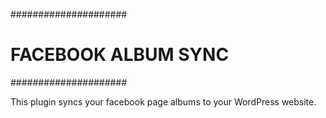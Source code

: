 #####################
# FACEBOOK ALBUM SYNC
#####################

This plugin syncs your facebook page albums to your WordPress website.

